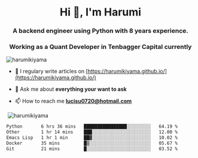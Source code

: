 <h1 align="center">Hi 👋, I'm Harumi</h1>
<h3 align="center">A backend engineer using <b>Python</b> with 8 years experience.</h3>
<h3 align="center">Working as a Quant Developer in <b>Tenbagger Capital</b> currently</h3>

<p align="left"> <img src="https://komarev.com/ghpvc/?username=harumikiyama" alt="harumikiyama" /> </p>


- 📝 I regulary write articles on [https://harumikiyama.github.io/](https://harumikiyama.github.io/)

- 💬 Ask me about **everything your want to ask**

- 📫 How to reach me **lucisu0720@hotmail.com**

<p>&nbsp;<img align="center" src="https://github-readme-stats.vercel.app/api?username=harumikiyama&show_icons=true" alt="harumikiyama" /></p>


<!--START_SECTION:waka-->

```txt
Python       6 hrs 36 mins   ████████████████░░░░░░░░░   64.19 %
Other        1 hr 14 mins    ███░░░░░░░░░░░░░░░░░░░░░░   12.00 %
Emacs Lisp   1 hr 1 min      ██▓░░░░░░░░░░░░░░░░░░░░░░   10.02 %
Docker       35 mins         █▒░░░░░░░░░░░░░░░░░░░░░░░   05.67 %
Git          21 mins         █░░░░░░░░░░░░░░░░░░░░░░░░   03.52 %
```

<!--END_SECTION:waka-->
